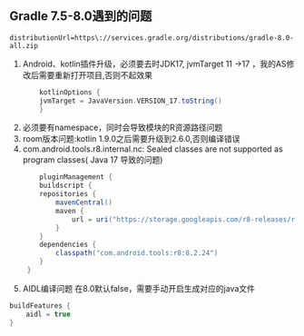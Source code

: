 ## Gradle 7.5-8.0遇到的问题
```properties
distributionUrl=https\://services.gradle.org/distributions/gradle-8.0-all.zip
```

1. Android、kotlin插件升级，必须要去时JDK17, jvmTarget 11 ->17 ，我的AS修改后需要重新打开项目,否则不起效果
    ```groovy
        kotlinOptions {
        jvmTarget = JavaVersion.VERSION_17.toString()
        }
    ```
2. 必须要有namespace，同时会导致模块的R资源路径问题
3. room版本问题:kotlin 1.9.0之后需要升级到2.6.0,否则编译错误
4. com.android.tools.r8.internal.nc: Sealed classes are not supported as program classes( Java 17 导致的问题)
   ```groovy
       pluginManagement {
       buildscript {
       repositories {
           mavenCentral()
           maven {
               url = uri("https://storage.googleapis.com/r8-releases/raw")
           }
       }
       dependencies {
           classpath("com.android.tools:r8:8.2.24")
       }
    }
    ```
5. AIDL编译问题 在8.0默认false，需要手动开启生成对应的java文件
```groovy
buildFeatures {
    aidl = true
}
```